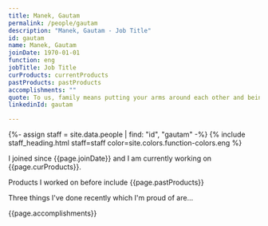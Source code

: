 ```yaml
---
title: Manek, Gautam
permalink: /people/gautam
description: "Manek, Gautam - Job Title"
id: gautam
name: Manek, Gautam
joinDate: 1970-01-01
function: eng
jobTitle: Job Title
curProducts: currentProducts
pastProducts: pastProducts
accomplishments: ""
quote: To us, family means putting your arms around each other and being there.
linkedinId: gautam

---
```


{%- assign staff = site.data.people | find: "id", "gautam" -%}
{% include staff_heading.html staff=staff color=site.colors.function-colors.eng %}

<p>I joined since {{page.joinDate}} and I am currently working on {{page.curProducts}}.</p>

<p>Products I worked on before include {{page.pastProducts}}</p>

<p>Three things I've done recently which I'm proud of are...</p>
{{page.accomplishments}}
